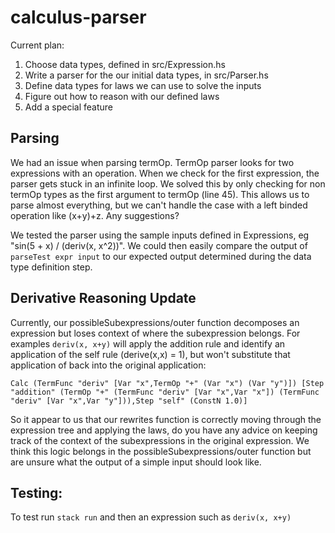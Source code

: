 # calculus-parser

Current plan:
1. Choose data types, defined in src/Expression.hs
2. Write a parser for the our initial data types, in src/Parser.hs
3. Define data types for laws we can use to solve the inputs
4. Figure out how to reason with our defined laws
5. Add a special feature

## Parsing
We had an issue when parsing termOp. TermOp parser looks for two expressions with an operation. When we check for the first expression, the parser gets stuck in an infinite loop. We solved this by only checking for non termOp types as the first argument to termOp (line 45). This allows us to parse almost everything, but we can't handle the case with a left binded operation like (x+y)+z. Any suggestions?

We tested the parser using the sample inputs defined in Expressions, eg "sin(5 + x) / (deriv(x, x^2))". We could then easily compare the output of `parseTest expr input` to our expected output determined during the data type definition step.

## Derivative Reasoning Update

Currently, our possibleSubexpressions/outer function decomposes an expression but loses context of where the subexpression belongs. For examples `deriv(x, x+y)` will apply the addition rule and identify an application of the self rule (derive(x,x) = 1), but won't substitute that application of back into the original application: 

`Calc (TermFunc "deriv" [Var "x",TermOp "+" (Var "x") (Var "y")]) [Step "addition" (TermOp "+" (TermFunc "deriv" [Var "x",Var "x"]) (TermFunc "deriv" [Var "x",Var "y"])),Step "self" (ConstN 1.0)]`

So it appear to us that our rewrites function is correctly moving through the expression tree and applying the laws, do you have any advice on keeping track of the context of the subexpressions in the original expression. We think this logic belongs in the possibleSubexpressions/outer function but are unsure what the output of a simple input should look like.

## Testing:

To test run `stack run` and then an expression such as `deriv(x, x+y)`